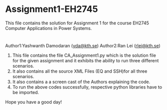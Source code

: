 # Assignment1-EH2745
This file contains the solution for Assignment 1 for the course EH2745 Computer Applications in Power Systems. 
#

Author1:Yashwanth Damodaran (yda@kth.se)
Author2:Ran Lei (rlei@kth.se)

1. This file contains the file CA_Assignment1.py which is the solution file for the given assignment and 
	it exhibits the ability to run three different scenarios.
2. It also contains all the source XML Files (EQ and SSH)for all three scenarios.
3. It also contains a a screen cast of the Authors explaining the code.
4. To run the above codes successfully, respective python libraries have to be imported.

Hope you have a good day!


